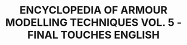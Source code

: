 ---
layout: product
title: "ENCYCLOPEDIA OF ARMOUR MODELLING TECHNIQUES VOL. 5 - FINAL TOUCHES ENGLISH"
price: "4400" 
desc: "Enciklopedija tom 5"
img_path: "/assets/img/A.MIG-6154.webp"
brand: "AMMO"
available: false
special_offer: false
new: false
soon: false
cat: "090000"
subcat: "090100"
subsubcat: "090101"
sifra: "A.MIG-6154"
popular: false
spec: false
---